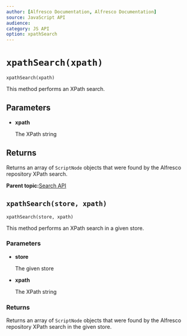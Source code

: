 ```yaml
---
author: [Alfresco Documentation, Alfresco Documentation]
source: JavaScript API
audience: 
category: JS API
option: xpathSearch
---
```


# ``xpathSearch(xpath)``

``xpathSearch(xpath)``

This method performs an XPath search.

## Parameters

-   **xpath**

    The XPath string


## Returns

Returns an array of `ScriptNode` objects that were found by the Alfresco repository XPath search.

**Parent topic:**[Search API](../references/API-JS-Search.md)

## `xpathSearch(store, xpath)`

`xpathSearch(store, xpath)`

This method performs an XPath search in a given store.

### Parameters

-   **store**

    The given store


-   **xpath**

    The XPath string


### Returns

Returns an array of `ScriptNode` objects that were found by the Alfresco repository XPath search in the given store.

